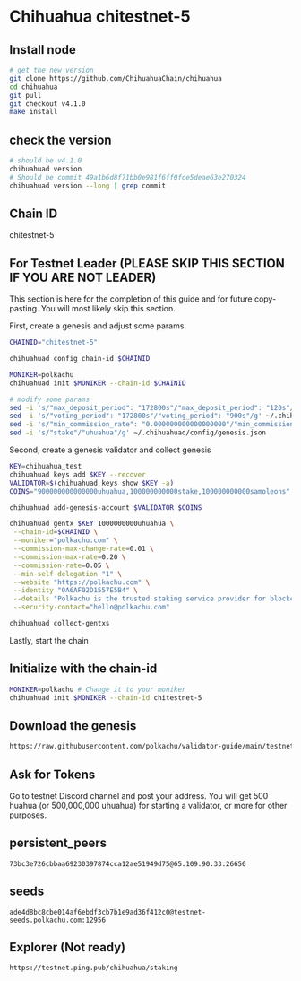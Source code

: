 # Chihuahua chitestnet-5

## Install node

```bash
# get the new version
git clone https://github.com/ChihuahuaChain/chihuahua
cd chihuahua
git pull
git checkout v4.1.0
make install
```

## check the version

```bash
# should be v4.1.0
chihuahuad version
# Should be commit 49a1b6d8f71bb0e981f6ff0fce5deae63e270324
chihuahuad version --long | grep commit
```

## Chain ID

chitestnet-5

## For Testnet Leader (PLEASE SKIP THIS SECTION IF YOU ARE NOT LEADER)

This section is here for the completion of this guide and for future copy-pasting. You will most likely skip this section.

First, create a genesis and adjust some params.

```bash
CHAINID="chitestnet-5"

chihuahuad config chain-id $CHAINID

MONIKER=polkachu
chihuahuad init $MONIKER --chain-id $CHAINID

# modify some params
sed -i 's/"max_deposit_period": "172800s"/"max_deposit_period": "120s"/g' ~/.chihuahuad/config/genesis.json
sed -i 's/"voting_period": "172800s"/"voting_period": "900s"/g' ~/.chihuahuad/config/genesis.json
sed -i 's/"min_commission_rate": "0.000000000000000000"/"min_commission_rate": "0.05"/g' ~/.chihuahuad/config/genesis.json
sed -i 's/"stake"/"uhuahua"/g' ~/.chihuahuad/config/genesis.json
```

Second, create a genesis validator and collect genesis

```bash
KEY=chihuahua_test
chihuahuad keys add $KEY --recover
VALIDATOR=$(chihuahuad keys show $KEY -a)
COINS="900000000000000uhuahua,100000000000stake,100000000000samoleons"

chihuahuad add-genesis-account $VALIDATOR $COINS

chihuahuad gentx $KEY 1000000000uhuahua \
 --chain-id=$CHAINID \
 --moniker="polkachu.com" \
 --commission-max-change-rate=0.01 \
 --commission-max-rate=0.20 \
 --commission-rate=0.05 \
 --min-self-delegation "1" \
 --website "https://polkachu.com" \
 --identity "0A6AF02D1557E5B4" \
 --details "Polkachu is the trusted staking service provider for blockchain projects. 100% refund for downtime slash. Contact us at hello@polkachu.com" \
 --security-contact="hello@polkachu.com"

chihuahuad collect-gentxs
```

Lastly, start the chain

## Initialize with the chain-id

```bash
MONIKER=polkachu # Change it to your moniker
chihuahuad init $MONIKER --chain-id chitestnet-5
```

## Download the genesis

```bash
https://raw.githubusercontent.com/polkachu/validator-guide/main/testnet-genesis/chihuahua/chitestnet-5/genesis.json
```

## Ask for Tokens

Go to testnet Discord channel and post your address. You will get 500 huahua (or 500,000,000 uhuahua) for starting a validator, or more for other purposes.

## persistent_peers

```
73bc3e726cbbaa69230397874cca12ae51949d75@65.109.90.33:26656
```

## seeds

```
ade4d8bc8cbe014af6ebdf3cb7b1e9ad36f412c0@testnet-seeds.polkachu.com:12956
```

## Explorer (Not ready)

```
https://testnet.ping.pub/chihuahua/staking
```
